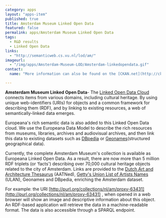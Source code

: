 ```yaml
---
category: apps
layout: "apps-item"
published: true
title: Amsterdam Museum Linked Open Data
featured: false
permalink: apps/Amsterdam Museum Linked Open Data
tags: 
  - R&D results
  - Linked Open Data
links: 
  - "http://semanticweb.cs.vu.nl/lod/am/"
imageurl: 
  - "/img/apps/Amsterdam-Museum-LOD/Amsterdam-linkedopendata.gif"
contact: 
  name: "More information can also be found on the [CKAN.net](http://ckan.net/package/amsterdam-museum-as-edm-lod) page."

---
```

**Amsterdam Museum Linked Open Data**- The [Linked Open Data Cloud](http://richard.cyganiak.de/2007/10/lod/) connects items from various domains, including cultural heritage. By using unique web-identifiers (URIs) for objects and a common framework for describing them (RDF), and by linking to existing resources, a web of semantically-linked data emerges.

Europeana&#39;s rich semantic data is also added to this Linked Open Data cloud. We use the Europeana Data Model to describe the rich resources from museums, libraries, archives and audiovisual archives, and then link this data to existing datasets such as [DBpedia](http://www.dbpedia.org/) or [Geonames](http://www.geonames.org/)(structured geographical data).

Currently, the complete Amsterdam Museum&#39;s collection is available as Europeana Linked Open Data. As a result, there are now more than 5 million RDF triplets (or &lsquo;facts&#39;) describing over 70,000 cultural heritage objects related to the city of Amsterdam. Links are provided to the [Dutch Art and Architecture Thesaurus](http://www.aat-ned.nl/) (AATNed), [Getty&#39;s Union List of Artists Names](http://www.getty.edu/research/conducting_research/vocabularies/) (ULAN), Geonames and DBpedia, enriching the Amsterdam dataset.

For example: the URI [http://purl.org/collections/nl/am/proxy-63431](http://purl.org/collections/nl/am/proxy-63431) , when opened in a web browser will show an image and descriptive information about this object. An RDF-based application will retrieve the data in a machine-readable format. The data is also accessible through a SPARQL endpoint.
